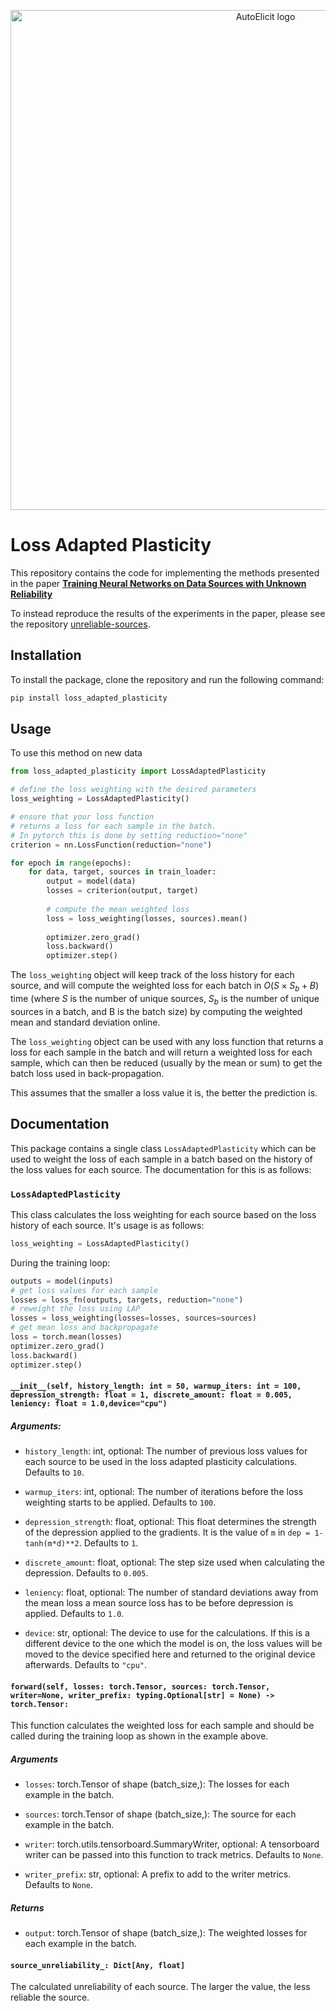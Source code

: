 <p align="center">
<img src="https://github.com/alexcapstick/loss_adapted_plasticity/raw/main/assets/logo.png" alt="AutoElicit logo" width="800"/>
</p>

# Loss Adapted Plasticity

This repository contains the code for implementing the methods presented in the paper **[Training Neural Networks on Data Sources with Unknown Reliability](https://arxiv.org/abs/2212.02895)**

To instead reproduce the results of the experiments in the paper, please see the repository [unreliable-sources](https://github.com/alexcapstick/unreliable-sources).


## Installation

To install the package, clone the repository and run the following command:

```bash
pip install loss_adapted_plasticity
```


## Usage

To use this method on new data

```python
from loss_adapted_plasticity import LossAdaptedPlasticity

# define the loss weighting with the desired parameters
loss_weighting = LossAdaptedPlasticity()

# ensure that your loss function
# returns a loss for each sample in the batch.
# In pytorch this is done by setting reduction="none"
criterion = nn.LossFunction(reduction="none")

for epoch in range(epochs):
    for data, target, sources in train_loader:
        output = model(data)
        losses = criterion(output, target)
        
        # compute the mean weighted loss
        loss = loss_weighting(losses, sources).mean()
        
        optimizer.zero_grad()
        loss.backward()
        optimizer.step()
```

The `loss_weighting` object will keep track of the loss history for each source, and will compute the weighted loss for each batch in $O(S \times S_b + B)$ time (where $S$ is the number of unique sources, $S_b$ is the number of unique sources in a batch, and B is the batch size) by computing the weighted mean and standard deviation online. 

The `loss_weighting` object can be used with any loss function that returns a loss for each sample in the batch and will return a weighted loss for each sample, which can then be reduced (usually by the mean or sum) to get the batch loss used in back-propagation.

This assumes that the smaller a loss value it is, the better the prediction is.


## Documentation

This package contains a single class `LossAdaptedPlasticity` which can be used to weight the loss of each sample in a batch based on the history of the loss values for each source. The documentation for this is as follows:


### `LossAdaptedPlasticity`

This class calculates the loss weighting for each source
based on the loss history of each source. It's usage is as follows:

```python
loss_weighting = LossAdaptedPlasticity()
```

During the training loop:

```python
outputs = model(inputs)
# get loss values for each sample
losses = loss_fn(outputs, targets, reduction="none")
# reweight the loss using LAP
losses = loss_weighting(losses=losses, sources=sources)
# get mean loss and backpropagate
loss = torch.mean(losses)
optimizer.zero_grad()
loss.backward()
optimizer.step()
```

#### `__init__(self, history_length: int = 50, warmup_iters: int = 100, depression_strength: float = 1, discrete_amount: float = 0.005, leniency: float = 1.0,device="cpu")`


##### Arguments:

- `history_length`: int, optional:
    The number of previous loss values for each source
    to be used in the loss adapted plasticity
    calculations.
    Defaults to `10`.

- `warmup_iters`: int, optional:
    The number of iterations before the loss weighting
    starts to be applied.
    Defaults to `100`.

- `depression_strength`: float, optional:
    This float determines the strength of the depression
    applied to the gradients. It is the value of `m` in
    `dep = 1-tanh(m*d)**2`.
    Defaults to `1`.

- `discrete_amount`: float, optional:
    The step size used when calculating the depression.
    Defaults to `0.005`.

- `leniency`: float, optional:
    The number of standard deviations away from the
    mean loss a mean source loss has to be
    before depression is applied.
    Defaults to `1.0`.

- `device`: str, optional:
    The device to use for the calculations.
    If this is a different device to the one
    which the model is on, the loss values will be
    moved to the device specified here and returned
    to the original device afterwards.
    Defaults to `"cpu"`.




#### `forward(self, losses: torch.Tensor, sources: torch.Tensor, writer=None, writer_prefix: typing.Optional[str] = None) -> torch.Tensor:`

This function calculates the weighted loss for each sample and should
be called during the training loop as shown in the example above.

##### Arguments

- `losses`: torch.Tensor of shape (batch_size,):
    The losses for each example in the batch.

- `sources`: torch.Tensor of shape (batch_size,):
    The source for each example in the batch.

- `writer`: torch.utils.tensorboard.SummaryWriter, optional:
    A tensorboard writer can be passed into this function to track metrics.
    Defaults to `None`.

- `writer_prefix`: str, optional:
    A prefix to add to the writer metrics.
    Defaults to `None`.

##### Returns

- `output`: torch.Tensor of shape (batch_size,):
    The weighted losses for each example in the batch.



#### `source_unreliability_: Dict[Any, float]`

The calculated unreliability of each source.
The larger the value, the less reliable the source.

